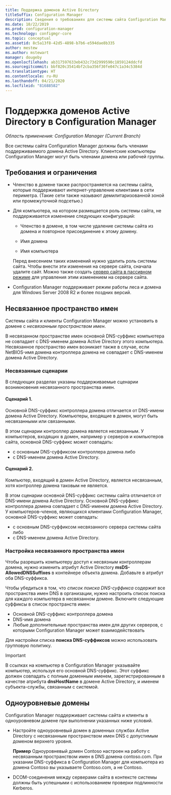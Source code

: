 ```yaml
---
title: Поддержка доменов Active Directory
titleSuffix: Configuration Manager
description: Сведения о требованиях для системы сайта Configuration Manager в домене Active Directory.
ms.date: 10/22/2019
ms.prod: configuration-manager
ms.technology: configmgr-core
ms.topic: conceptual
ms.assetid: 8c5a13f8-42d5-4898-b7b6-e594dae8b335
author: mestew
ms.author: mstewart
manager: dougeby
ms.openlocfilehash: ab317597633eb432c73d2999590c1859124ddcfd
ms.sourcegitcommit: bbf820c35414bf2cba356f30fe047c1a34c5384d
ms.translationtype: HT
ms.contentlocale: ru-RU
ms.lasthandoff: 04/21/2020
ms.locfileid: "81688582"
---
```

# <a name="support-for-active-directory-domains-in-configuration-manager"></a>Поддержка доменов Active Directory в Configuration Manager

*Область применения: Configuration Manager (Current Branch)*

Все системы сайта Configuration Manager должны быть членами поддерживаемого домена Active Directory. Клиентские компьютеры Configuration Manager могут быть членами домена или рабочей группы.  

## <a name="requirements-and-limitations"></a>Требования и ограничения

- Членство в домене также распространяется на системы сайта, которые поддерживают интернет-управление клиентами в сети периметра. (Такие сети также называют демилитаризованной зоной или промежуточной подсетью.)  

- Для компьютера, на котором размещается роль системы сайта, не поддерживается изменение следующих конфигураций:  

  - Членство в домене, в том числе удаление системы сайта из домена и повторное присоединение к этому домену.

  - Имя домена  

  - Имя компьютера  

  Перед внесением таких изменений нужно удалить роль системы сайта. Чтобы внести эти изменения на сервере сайта, сначала удалите сайт. Можно также создать [сервер сайта в пассивном режиме](../../servers/deploy/configure/site-server-high-availability.md) для управления этим изменением на сервере сайта.

- Configuration Manager поддерживает режим работы леса и домена для Windows Server 2008 R2 и более поздних версий.<!-- SCCMDocs#1853 -->

## <a name="disjoint-namespace"></a><a name="bkmk_Disjoint"></a> Несвязанное пространство имен

Системы сайта и клиенты Configuration Manager можно установить в домене с *несвязанным пространством имен*.  

В несвязанном пространстве имен основной DNS-суффикс компьютера не совпадает с DNS-именем домена Active Directory этого компьютера. Несвязанное пространство имен возникает также в случае, если NetBIOS-имя домена контроллера домена не совпадает с DNS-именем домена Active Directory.  

### <a name="disjoint-scenarios"></a>Несвязанные сценарии

В следующих разделах указаны поддерживаемые сценарии возникновения несвязанного пространства имен.  

#### <a name="scenario-1"></a>Сценарий 1.

Основной DNS-суффикс контроллера домена отличается от DNS-имени домена Active Directory. Компьютеры, входящие в домен, могут быть несвязанными или связанными.

В этом сценарии контроллер домена является несвязанным. У компьютеров, входящих в домен, например у серверов и компьютеров сайта, основной DNS-суффикс может совпадать:

- с основным DNS-суффиксом контроллера домена либо
- с DNS-именем домена Active Directory.

#### <a name="scenario-2"></a>Сценарий 2.

Компьютер, входящий в домен Active Directory, является несвязанным, хотя контроллер домена таковым не является.

В этом сценарии основной DNS-суффикс системы сайта отличается от DNS-имени домена Active Directory. Основной DNS-суффикс контроллера домена совпадает с DNS-именем домена Active Directory. У компьютеров-членов, являющихся клиентами Configuration Manager, основной DNS-суффикс может совпадать:

- с основным DNS-суффиксом несвязанного сервера системы сайта либо
- с DNS-именем домена Active Directory.

### <a name="configure-disjoint-namespace"></a>Настройка несвязанного пространства имен

Чтобы разрешить компьютеру доступ к несвязным контроллерам домена, нужно изменить атрибут Active Directory **msDS-AllowedDNSSuffixes** в контейнере объекта домена. Добавьте в атрибут оба DNS-суффикса.  

Чтобы убедиться в том, что *список поиска DNS-суффикса* содержит все пространства имен DNS в организации, нужно настроить список поиска для каждого компьютера в несвязанном домене. Включите следующие суффиксы в список пространств имен:

- Основной DNS-суффикс контроллера домена
- DNS-имя домена
- Любые дополнительные пространства имен для других серверов, с которыми Configuration Manager может взаимодействовать

Для настройки списка **поиска DNS-суффиксов** можно использовать групповую политику.  

> [!IMPORTANT]  
> В ссылках на компьютер в Configuration Manager указывайте компьютер, используя его основной DNS-суффикс. Этот суффикс должен совпадать с полным доменным именем, зарегистрированным в качестве атрибута **dnsHostName** в домене Active Directory, и именем субъекта-службы, связанным с системой.  

## <a name="single-label-domains"></a><a name="bkmk_SLD"></a> Одноуровневые домены

Configuration Manager поддерживает системы сайта и клиенты в одноуровневом домене при выполнении указанных ниже условий.  

- Настройте одноуровневый домен в доменных службах Active Directory с несвязанным пространством имен DNS с допустимым доменом верхнего уровня.  

  **Пример** Одноуровневый домен Contoso настроен на работу с несвязанным пространством имен в DNS домена contoso.com. При указании DNS-суффикса в Configuration Manager для компьютера из домена Contoso вы указываете Contoso.com, а не Contoso.  

- DCOM-соединения между серверами сайта в контексте системы должны быть успешными с использованием проверки подлинности Kerberos.  
